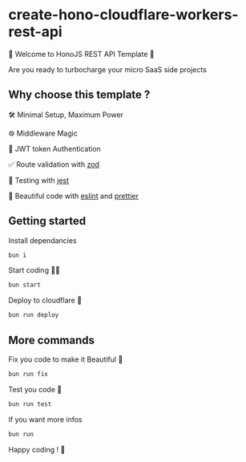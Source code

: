 # create-hono-cloudflare-workers-rest-api

🚀 Welcome to HonoJS REST API Template 🚀

Are you ready to turbocharge your micro SaaS side projects

## Why choose this template ?

🛠️ Minimal Setup, Maximum Power

⚙️ Middleware Magic

🔐 JWT token Authentication

✅ Route validation with [zod](https://zod.dev/)

🧪 Testing with [jest](https://jestjs.io/fr/)

🦋 Beautiful code with [eslint](https://eslint.org/) and [prettier](https://prettier.io/)

## Getting started

Install dependancies

```sh
bun i
```

Start coding 🧑‍💻

```sh
bun start
```

Deploy to cloudflare 🚀

```sh
bun run deploy
```

## More commands

Fix you code to make it Beautiful 🦋

```sh
bun run fix
```

Test you code 🧪

```sh
bun run test
```

If you want more infos

```sh
bun run
```

Happy coding ! 🎉
